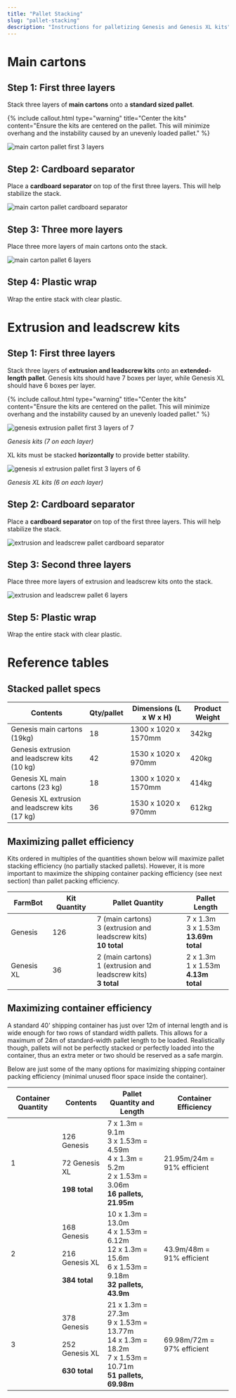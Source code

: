 ```yaml
---
title: "Pallet Stacking"
slug: "pallet-stacking"
description: "Instructions for palletizing Genesis and Genesis XL kits"
---
```


# Main cartons

## Step 1: First three layers
Stack three layers of **main cartons** onto a **standard sized pallet**.

{%
include callout.html
type="warning"
title="Center the kits"
content="Ensure the kits are centered on the pallet. This will minimize overhang and the instability caused by an unevenly loaded pallet."
%}



![main carton pallet first 3 layers](_images/main_carton_pallet_first_3_layers.png)

## Step 2: Cardboard separator
Place a **cardboard separator** on top of the first three layers. This will help stabilize the stack.

![main carton pallet cardboard separator](_images/main_carton_pallet_cardboard_separator.png)

## Step 3: Three more layers
Place three more layers of main cartons onto the stack.

![main carton pallet 6 layers](_images/main_carton_pallet_6_layers.png)

## Step 4: Plastic wrap
Wrap the entire stack with clear plastic.

# Extrusion and leadscrew kits

## Step 1: First three layers
Stack three layers of **extrusion and leadscrew kits** onto an **extended-length pallet**. Genesis kits should have 7 boxes per layer, while Genesis XL should have 6 boxes per layer.

{%
include callout.html
type="warning"
title="Center the kits"
content="Ensure the kits are centered on the pallet. This will minimize overhang and the instability caused by an unevenly loaded pallet."
%}



![genesis extrusion pallet first 3 layers of 7](_images/genesis_extrusion_pallet_first_3_layers_of_7.png)

_Genesis kits (7 on each layer)_

XL kits must be stacked **horizontally** to provide better stability.

![genesis xl extrusion pallet first 3 layers of 6](_images/genesis_xl_extrusion_pallet_first_3_layers_of_6.png)

_Genesis XL kits (6 on each layer)_

## Step 2: Cardboard separator
Place a **cardboard separator** on top of the first three layers. This will help stabilize the stack.

![extrusion and leadscrew pallet cardboard separator](_images/extrusion_and_leadscrew_pallet_cardboard_separator.png)

## Step 3: Second three layers
Place three more layers of extrusion and leadscrew kits onto the stack.

![extrusion and leadscrew pallet 6 layers](_images/extrusion_and_leadscrew_pallet_6_layers.png)

## Step 5: Plastic wrap
Wrap the entire stack with clear plastic.

# Reference tables
## Stacked pallet specs

|Contents                      |Qty/pallet                    |Dimensions (L x W x H)        |Product Weight                |
|------------------------------|------------------------------|------------------------------|------------------------------|
|Genesis main cartons (19kg)   |18                            |1300 x 1020 x 1570mm          |342kg
|Genesis extrusion and leadscrew kits (10 kg)|42                            |1530 x 1020 x 970mm           |420kg
|Genesis XL main cartons (23 kg)|18                            |1300 x 1020 x 1570mm          |414kg
|Genesis XL extrusion and leadscrew kits (17 kg)|36                            |1530 x 1020 x 970mm           |612kg

## Maximizing pallet efficiency
Kits ordered in multiples of the quantities shown below will maximize pallet stacking efficiency (no partially stacked pallets). However, it is more important to maximize the shipping container packing efficiency (see next section) than pallet packing efficiency.

|FarmBot                       |Kit Quantity                  |Pallet Quantity               |Pallet Length                 |
|------------------------------|------------------------------|------------------------------|------------------------------|
|Genesis                       |126                           |7 (main cartons)<br>3 (extrusion and leadscrew kits)<br>**10 total**|7 x 1.3m<br>3 x 1.53m<br>**13.69m total**
|Genesis XL                    |36                            |2 (main cartons)<br>1 (extrusion and leadscrew kits)<br>**3 total**|2 x 1.3m<br>1 x 1.53m<br>**4.13m total**

## Maximizing container efficiency
A standard 40' shipping container has just over 12m of internal length and is wide enough for two rows of standard width pallets. This allows for a maximum of 24m of standard-width pallet length to be loaded. Realistically though, pallets will not be perfectly stacked or perfectly loaded into the container, thus an extra meter or two should be reserved as a safe margin.

Below are just some of the many options for maximizing shipping container packing efficiency (minimal unused floor space inside the container).

|Container Quantity            |Contents                      |Pallet Quantity and Length    |Container Efficiency          |
|------------------------------|------------------------------|------------------------------|------------------------------|
|1                             |126 Genesis<br>&nbsp;<br>72 Genesis XL<br>&nbsp;<br>**198 total**|7 x 1.3m = 9.1m<br>3 x 1.53m = 4.59m<br>4 x 1.3m = 5.2m<br>2 x 1.53m = 3.06m<br>**16 pallets, 21.95m**|21.95m/24m = 91% efficient
|2                             |168 Genesis<br>&nbsp;<br>216 Genesis XL<br>&nbsp;<br>**384 total**|10 x 1.3m = 13.0m<br>4 x 1.53m = 6.12m<br>12 x 1.3m = 15.6m<br>6 x 1.53m = 9.18m<br>**32 pallets, 43.9m**|43.9m/48m = 91% efficient
|3                             |378 Genesis<br>&nbsp;<br>252 Genesis XL<br>&nbsp;<br>**630 total**|21 x 1.3m = 27.3m<br>9 x 1.53m = 13.77m<br>14 x 1.3m = 18.2m<br>7 x 1.53m = 10.71m<br>**51 pallets, 69.98m**|69.98m/72m = 97% efficient

